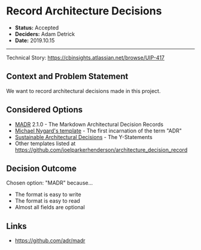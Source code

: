 # Record Architecture Decisions

- **Status:** Accepted
- **Deciders:** Adam Detrick
- **Date:** 2019.10.15

---

Technical Story: <https://cbinsights.atlassian.net/browse/UIP-417>

## Context and Problem Statement

We want to record architectural decisions made in this project.

## Considered Options

- [MADR](https://adr.github.io/madr/) 2.1.0 - The Markdown Architectural Decision Records
- [Michael Nygard's template](http://thinkrelevance.com/blog/2011/11/15/documenting-architecture-decisions) - The first incarnation of the term "ADR"
- [Sustainable Architectural Decisions](https://www.infoq.com/articles/sustainable-architectural-design-decisions) - The Y-Statements
- Other templates listed at <https://github.com/joelparkerhenderson/architecture_decision_record>

## Decision Outcome

Chosen option: "MADR" because...

- The format is easy to write
- The format is easy to read
- Almost all fields are optional

## Links <!-- optional -->

- <https://github.com/adr/madr>
